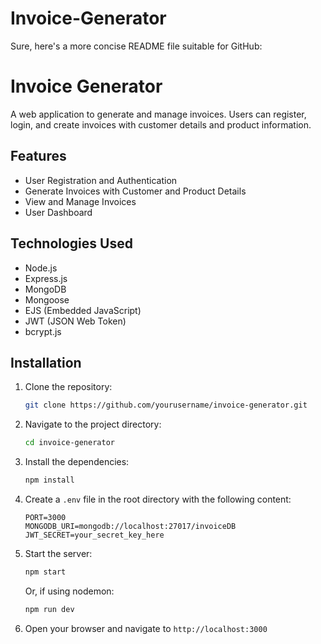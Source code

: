 # Invoice-Generator
Sure, here's a more concise README file suitable for GitHub:

# Invoice Generator

A web application to generate and manage invoices. Users can register, login, and create invoices with customer details and product information.

## Features

- User Registration and Authentication
- Generate Invoices with Customer and Product Details
- View and Manage Invoices
- User Dashboard

## Technologies Used

- Node.js
- Express.js
- MongoDB
- Mongoose
- EJS (Embedded JavaScript)
- JWT (JSON Web Token)
- bcrypt.js

## Installation

1. Clone the repository:
    ```bash
    git clone https://github.com/yourusername/invoice-generator.git
    ```

2. Navigate to the project directory:
    ```bash
    cd invoice-generator
    ```

3. Install the dependencies:
    ```bash
    npm install
    ```

4. Create a `.env` file in the root directory with the following content:
    ```env
    PORT=3000
    MONGODB_URI=mongodb://localhost:27017/invoiceDB
    JWT_SECRET=your_secret_key_here
    ```

5. Start the server:
    ```bash
    npm start
    ```
    Or, if using nodemon:
    ```bash
    npm run dev
    ```

6. Open your browser and navigate to `http://localhost:3000`
